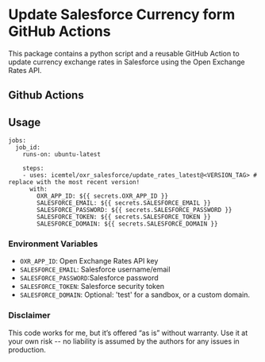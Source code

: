 # Update Salesforce Currency form GitHub Actions

This package contains a python script and a reusable GitHub Action to update currency exchange rates in Salesforce using the Open Exchange Rates API.

## Github Actions

## Usage

```
jobs:
  job_id:
    runs-on: ubuntu-latest

    steps:
    - uses: icemtel/oxr_salesforce/update_rates_latest@<VERSION_TAG> # replace with the most recent version!
      with:
        OXR_APP_ID: ${{ secrets.OXR_APP_ID }}
        SALESFORCE_EMAIL: ${{ secrets.SALESFORCE_EMAIL }}
        SALESFORCE_PASSWORD: ${{ secrets.SALESFORCE_PASSWORD }}
        SALESFORCE_TOKEN: ${{ secrets.SALESFORCE_TOKEN }}
        SALESFORCE_DOMAIN: ${{ secrets.SALESFORCE_DOMAIN }}
```


### Environment Variables

- `OXR_APP_ID`: Open Exchange Rates API key
- `SALESFORCE_EMAIL`: Salesforce username/email
- `SALESFORCE_PASSWORD`:Salesforce password
- `SALESFORCE_TOKEN`: Salesforce security token
- `SALESFORCE_DOMAIN`: Optional: 'test' for a sandbox, or a custom domain.


### Disclaimer

This code works for me, but it’s offered “as is” without warranty. Use it at your own risk -- no liability is assumed by the authors for any issues in production.
